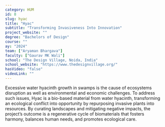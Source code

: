```yaml
---
category: HUM
id: 8
slug: hyac
title: "Hyac"
subtitle: "Transforming Invasiveness Into Innovation"
project_website: ""
degree: "Bachelors of Design"
course: ""
ay: "2024"
team: ["Aryaman Bhargava"]
faculty: ["Gaurav MK Wali"]
school: "The Design Village, Noida, India"
school_website: "https://www.thedesignvillage.org/"
hasVideo: "false"
videoLink: ""
---
```


Excessive water hyacinth growth in swamps is the cause of ecosystems disruption as well as environmental and economic challenges. To address such issues, Hyac is a bio-based material from water hyacinth, transforming an ecological conflict into opportunity by repurposing invasive plants into resources. By curating landscapes and mitigating negative impacts, the project’s outcome is a regenerative cycle of biomaterials that fosters harmony, balances human needs, and promotes ecological care.
